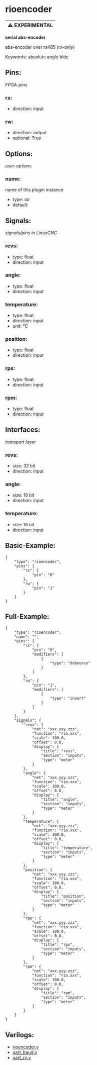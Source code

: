 # rioencoder

| :warning: EXPERIMENTAL |
|:-----------------------|

**serial abs-encoder**

abs-encoder over rs485 (rx-only)

Keywords: absolute angle bldc

## Pins:
*FPGA-pins*
### rx:

 * direction: input

### rw:

 * direction: output
 * optional: True


## Options:
*user-options*
### name:
name of this plugin instance

 * type: str
 * default: 


## Signals:
*signals/pins in LinuxCNC*
### revs:

 * type: float
 * direction: input

### angle:

 * type: float
 * direction: input

### temperature:

 * type: float
 * direction: input
 * unit: °C

### position:

 * type: float
 * direction: input

### rps:

 * type: float
 * direction: input

### rpm:

 * type: float
 * direction: input


## Interfaces:
*transport layer*
### revs:

 * size: 32 bit
 * direction: input

### angle:

 * size: 16 bit
 * direction: input

### temperature:

 * size: 16 bit
 * direction: input


## Basic-Example:
```
{
    "type": "rioencoder",
    "pins": {
        "rx": {
            "pin": "0"
        },
        "rw": {
            "pin": "1"
        }
    }
}
```

## Full-Example:
```
{
    "type": "rioencoder",
    "name": "",
    "pins": {
        "rx": {
            "pin": "0",
            "modifiers": [
                {
                    "type": "debounce"
                }
            ]
        },
        "rw": {
            "pin": "1",
            "modifiers": [
                {
                    "type": "invert"
                }
            ]
        }
    },
    "signals": {
        "revs": {
            "net": "xxx.yyy.zzz",
            "function": "rio.xxx",
            "scale": 100.0,
            "offset": 0.0,
            "display": {
                "title": "revs",
                "section": "inputs",
                "type": "meter"
            }
        },
        "angle": {
            "net": "xxx.yyy.zzz",
            "function": "rio.xxx",
            "scale": 100.0,
            "offset": 0.0,
            "display": {
                "title": "angle",
                "section": "inputs",
                "type": "meter"
            }
        },
        "temperature": {
            "net": "xxx.yyy.zzz",
            "function": "rio.xxx",
            "scale": 100.0,
            "offset": 0.0,
            "display": {
                "title": "temperature",
                "section": "inputs",
                "type": "meter"
            }
        },
        "position": {
            "net": "xxx.yyy.zzz",
            "function": "rio.xxx",
            "scale": 100.0,
            "offset": 0.0,
            "display": {
                "title": "position",
                "section": "inputs",
                "type": "meter"
            }
        },
        "rps": {
            "net": "xxx.yyy.zzz",
            "function": "rio.xxx",
            "scale": 100.0,
            "offset": 0.0,
            "display": {
                "title": "rps",
                "section": "inputs",
                "type": "meter"
            }
        },
        "rpm": {
            "net": "xxx.yyy.zzz",
            "function": "rio.xxx",
            "scale": 100.0,
            "offset": 0.0,
            "display": {
                "title": "rpm",
                "section": "inputs",
                "type": "meter"
            }
        }
    }
}
```

## Verilogs:
 * [rioencoder.v](rioencoder.v)
 * [uart_baud.v](uart_baud.v)
 * [uart_rx.v](uart_rx.v)
